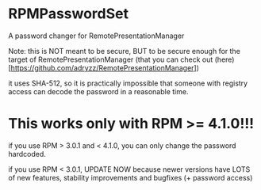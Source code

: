 # RPMPasswordSet
A password changer for RemotePresentationManager

Note: this is NOT meant to be secure, BUT to be secure enough for the target of RemotePresentationManager (that you can check out (here)[https://github.com/adryzz/RemotePresentationManager])

it uses SHA-512, so it is practically impossible that someone with registry access can decode the password in a reasonable time.

# This works only with RPM >= 4.1.0!!!

if you use RPM > 3.0.1 and < 4.1.0, you can only change the password hardcoded.

if you use RPM < 3.0.1, UPDATE NOW because newer versions have LOTS of new features, stability improvements and bugfixes (+ password access)
